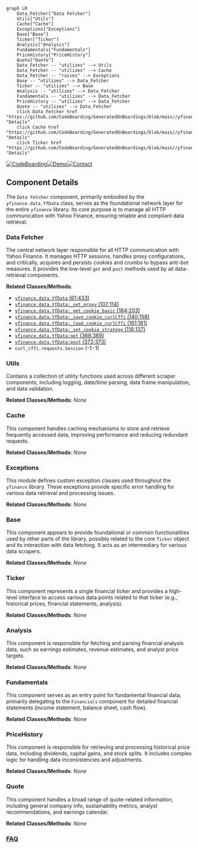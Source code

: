 ```mermaid
graph LR
    Data_Fetcher["Data Fetcher"]
    Utils["Utils"]
    Cache["Cache"]
    Exceptions["Exceptions"]
    Base["Base"]
    Ticker["Ticker"]
    Analysis["Analysis"]
    Fundamentals["Fundamentals"]
    PriceHistory["PriceHistory"]
    Quote["Quote"]
    Data_Fetcher -- "utilizes" --> Utils
    Data_Fetcher -- "utilizes" --> Cache
    Data_Fetcher -- "raises" --> Exceptions
    Base -- "utilizes" --> Data_Fetcher
    Ticker -- "utilizes" --> Base
    Analysis -- "utilizes" --> Data_Fetcher
    Fundamentals -- "utilizes" --> Data_Fetcher
    PriceHistory -- "utilizes" --> Data_Fetcher
    Quote -- "utilizes" --> Data_Fetcher
    click Data_Fetcher href "https://github.com/CodeBoarding/GeneratedOnBoardings/blob/main//yfinance/Data_Fetcher.md" "Details"
    click Cache href "https://github.com/CodeBoarding/GeneratedOnBoardings/blob/main//yfinance/Cache.md" "Details"
    click Ticker href "https://github.com/CodeBoarding/GeneratedOnBoardings/blob/main//yfinance/Ticker.md" "Details"
```
[![CodeBoarding](https://img.shields.io/badge/Generated%20by-CodeBoarding-9cf?style=flat-square)](https://github.com/CodeBoarding/GeneratedOnBoardings)[![Demo](https://img.shields.io/badge/Try%20our-Demo-blue?style=flat-square)](https://www.codeboarding.org/demo)[![Contact](https://img.shields.io/badge/Contact%20us%20-%20contact@codeboarding.org-lightgrey?style=flat-square)](mailto:contact@codeboarding.org)

## Component Details

The `Data Fetcher` component, primarily embodied by the `yfinance.data.YfData` class, serves as the foundational network layer for the entire `yfinance` library. Its core purpose is to manage all HTTP communication with Yahoo Finance, ensuring reliable and compliant data retrieval.

### Data Fetcher
The central network layer responsible for all HTTP communication with Yahoo Finance. It manages HTTP sessions, handles proxy configurations, and critically, acquires and persists cookies and crumbs to bypass anti-bot measures. It provides the low-level `get` and `post` methods used by all data-retrieval components.


**Related Classes/Methods**:

- <a href="https://github.com/ranaroussi/yfinance/blob/master/yfinance/data.py#L61-L433" target="_blank" rel="noopener noreferrer">`yfinance.data.YfData` (61:433)</a>
- <a href="https://github.com/ranaroussi/yfinance/blob/master/yfinance/data.py#L107-L114" target="_blank" rel="noopener noreferrer">`yfinance.data.YfData:_set_proxy` (107:114)</a>
- <a href="https://github.com/ranaroussi/yfinance/blob/master/yfinance/data.py#L184-L203" target="_blank" rel="noopener noreferrer">`yfinance.data.YfData:_get_cookie_basic` (184:203)</a>
- <a href="https://github.com/ranaroussi/yfinance/blob/master/yfinance/data.py#L140-L158" target="_blank" rel="noopener noreferrer">`yfinance.data.YfData:_save_cookie_curlCffi` (140:158)</a>
- <a href="https://github.com/ranaroussi/yfinance/blob/master/yfinance/data.py#L161-L181" target="_blank" rel="noopener noreferrer">`yfinance.data.YfData:_load_cookie_curlCffi` (161:181)</a>
- <a href="https://github.com/ranaroussi/yfinance/blob/master/yfinance/data.py#L116-L137" target="_blank" rel="noopener noreferrer">`yfinance.data.YfData:_set_cookie_strategy` (116:137)</a>
- <a href="https://github.com/ranaroussi/yfinance/blob/master/yfinance/data.py#L368-L369" target="_blank" rel="noopener noreferrer">`yfinance.data.YfData:get` (368:369)</a>
- <a href="https://github.com/ranaroussi/yfinance/blob/master/yfinance/data.py#L372-L373" target="_blank" rel="noopener noreferrer">`yfinance.data.YfData:post` (372:373)</a>
- `curl_cffi.requests.Session` (-1:-1)


### Utils
Contains a collection of utility functions used across different scraper components, including logging, date/time parsing, data frame manipulation, and data validation.


**Related Classes/Methods**: _None_

### Cache
This component handles caching mechanisms to store and retrieve frequently accessed data, improving performance and reducing redundant requests.


**Related Classes/Methods**: _None_

### Exceptions
This module defines custom exception classes used throughout the `yfinance` library. These exceptions provide specific error handling for various data retrieval and processing issues.


**Related Classes/Methods**: _None_

### Base
This component appears to provide foundational or common functionalities used by other parts of the library, possibly related to the core `Ticker` object and its interaction with data fetching. It acts as an intermediary for various data scrapers.


**Related Classes/Methods**: _None_

### Ticker
This component represents a single financial ticker and provides a high-level interface to access various data points related to that ticker (e.g., historical prices, financial statements, analysis).


**Related Classes/Methods**: _None_

### Analysis
This component is responsible for fetching and parsing financial analysis data, such as earnings estimates, revenue estimates, and analyst price targets.


**Related Classes/Methods**: _None_

### Fundamentals
This component serves as an entry point for fundamental financial data, primarily delegating to the `Financials` component for detailed financial statements (income statement, balance sheet, cash flow).


**Related Classes/Methods**: _None_

### PriceHistory
This component is responsible for retrieving and processing historical price data, including dividends, capital gains, and stock splits. It includes complex logic for handling data inconsistencies and adjustments.


**Related Classes/Methods**: _None_

### Quote
This component handles a broad range of quote-related information, including general company info, sustainability metrics, analyst recommendations, and earnings calendar.


**Related Classes/Methods**: _None_



### [FAQ](https://github.com/CodeBoarding/GeneratedOnBoardings/tree/main?tab=readme-ov-file#faq)